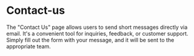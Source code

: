 # Contact-us
The "Contact Us" page allows users to send short messages directly via email. It's a convenient tool for inquiries, feedback, or customer support. Simply fill out the form with your message, and it will be sent to the appropriate team.
